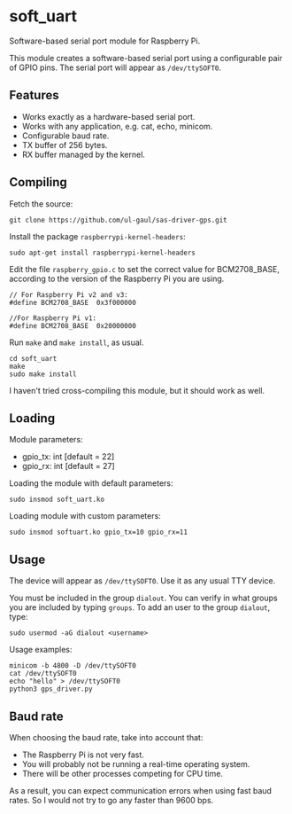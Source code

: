 # soft_uart

Software-based serial port module for Raspberry Pi.

This module creates a software-based serial port using a configurable pair of GPIO pins. The serial port will appear as `/dev/ttySOFT0`.


## Features

* Works exactly as a hardware-based serial port.
* Works with any application, e.g. cat, echo, minicom.
* Configurable baud rate.
* TX buffer of 256 bytes.
* RX buffer managed by the kernel.


## Compiling

Fetch the source:
```
git clone https://github.com/ul-gaul/sas-driver-gps.git
```

Install the package `raspberrypi-kernel-headers`:
```
sudo apt-get install raspberrypi-kernel-headers
```

Edit the file `raspberry_gpio.c` to set the correct value for BCM2708_BASE, according to the version of the Raspberry Pi you are using.
```
// For Raspberry Pi v2 and v3:
#define BCM2708_BASE  0x3f000000

//For Raspberry Pi v1:
#define BCM2708_BASE  0x20000000

```

Run `make` and `make install`, as usual.
```
cd soft_uart
make
sudo make install
```

I haven't tried cross-compiling this module, but it should work as well.


## Loading

Module parameters:

* gpio_tx: int [default = 22]
* gpio_rx: int [default = 27]

Loading the module with default parameters:
```
sudo insmod soft_uart.ko
```

Loading module with custom parameters:
```
sudo insmod softuart.ko gpio_tx=10 gpio_rx=11
```


## Usage

The device will appear as `/dev/ttySOFT0`. Use it as any usual TTY device.

You must be included in the group `dialout`. You can verify in what groups you are included by typing `groups`. To add an user to the group `dialout`, type:
```
sudo usermod -aG dialout <username>
```

Usage examples:
```
minicom -b 4800 -D /dev/ttySOFT0
cat /dev/ttySOFT0
echo "hello" > /dev/ttySOFT0
python3 gps_driver.py
```

## Baud rate

When choosing the baud rate, take into account that:
* The Raspberry Pi is not very fast.
* You will probably not be running a real-time operating system.
* There will be other processes competing for CPU time.

As a result, you can expect communication errors when using fast baud rates. So I would not try to go any faster than 9600 bps.
